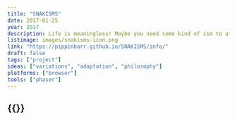 ```yaml
---
title: "SNAKISMS"
date: 2017-01-25
year: 2017
description: Life is meaningless! Maybe you need some kind of ism to attempt to ward off the inevitable and unavoidable despair! Here, have some isms made of snakes! Life is still meaningless but now you have a bunch of snakes as well! Thank me later!
listimage: images/snakisms-icon.png
link: "https://pippinbarr.github.io/SNAKISMS/info/"
draft: false
tags: ["project"]
ideas: ["variations", "adaptation", "philosophy"]
platforms: ["browser"]
tools: ["phaser"]
---
```


## {{<param title >}}
